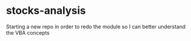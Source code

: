 # stocks-analysis
Starting a new repo in order to redo the module so I can better understand the VBA concepts
